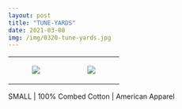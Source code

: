 ```yaml
---
layout: post
title: "TUNE-YARDS"
date: 2021-03-08
img: /img/0320-tune-yards.jpg
---
```




<table style="width:100%;"><tr><td style="vertical-align:top;">
      <figure class="tmblr-full" data-orig-height="2048" data-orig-width="1365" data-orig-src="https://concertshirts.netlify.app/shirts/0320/0320-01.jpg"><img src="https://64.media.tumblr.com/b60953babb647a59798fd7f064d2c26f/ee23db221fadda6d-8d/s540x810/cbd388004c21eb2276e8c0dabbe903ad4242ae67.jpg" data-orig-height="2048" data-orig-width="1365" data-orig-src="https://concertshirts.netlify.app/shirts/0320/0320-01.jpg"/></figure></td>
    <td style="vertical-align:top;">
      <figure class="tmblr-full" data-orig-height="2048" data-orig-width="1365" data-orig-src="https://concertshirts.netlify.app/shirts/0320/0320-02.jpg"><img src="https://64.media.tumblr.com/ba6617bdded9ab9323a6b8609e83ef7a/ee23db221fadda6d-c3/s540x810/4c98d5b325fc5a7f1be40ad8b864deb28c82be2c.jpg" data-orig-height="2048" data-orig-width="1365" data-orig-src="https://concertshirts.netlify.app/shirts/0320/0320-02.jpg"/></figure></td>
  </tr></table><p>
  SMALL | 100% Combed Cotton | American Apparel
</p>
